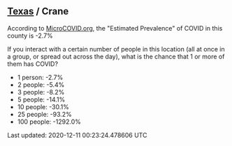 
## [Texas](/united-states/texas) / Crane

According to [MicroCOVID.org](http://microcovid.org),
the "Estimated Prevalence" of COVID in this county is -2.7%

If you interact with a certain number of people in this location
(all at once in a group, or spread out across the day), what is the chance that
1 or more of them has COVID?

- 1 person: -2.7%
- 2 people: -5.4%
- 3 people: -8.2%
- 5 people: -14.1%
- 10 people: -30.1%
- 25 people: -93.2%
- 100 people: -1292.0%

Last updated: 2020-12-11 00:23:24.478606 UTC
